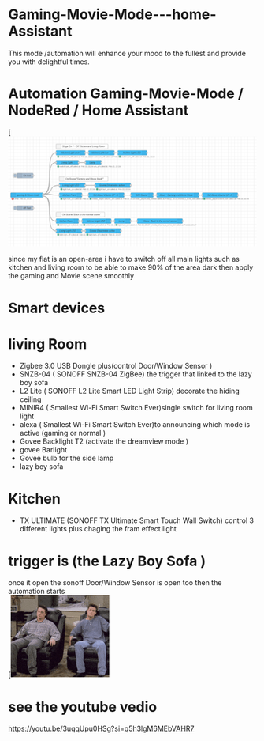 # Gaming-Movie-Mode---home-Assistant
This mode /automation will enhance your mood to the fullest and provide you with delightful times.
 
# Automation Gaming-Movie-Mode / NodeRed / Home Assistant  
[![Screenshot of the frontend](https://raw.githubusercontent.com/hatemsms/Gaming-Movie-Mode---home-Assistant/refs/heads/main/G%26M.png)

since my flat is an open-area i have to switch off all main lights such as kitchen and living room to be able to make 90% of the area dark then apply the gaming and Movie scene smoothly 

# Smart devices
# living Room
<ul>

  <li>Zigbee 3.0 USB Dongle plus(control Door/Window Sensor )</li>
  <li>SNZB-04 ( SONOFF SNZB-04 ZigBee) the trigger that linked to the lazy boy sofa  </li>
  <li>L2 Lite ( SONOFF L2 Lite Smart LED Light Strip) decorate the hiding ceiling </li>
  <li>MINIR4 ( Smallest Wi-Fi Smart Switch Ever)single switch for living room light </li>
  <li>alexa ( Smallest Wi-Fi Smart Switch Ever)to announcing which mode is active (gaming or normal ) </li>
  <li>Govee Backlight T2 (activate the dreamview mode )</li>
  <li>govee Barlight </li>
  <li>Govee bulb for the side lamp </li>
  <li> lazy boy sofa</li>
  </ul>
  
 # Kitchen 
 <ul>
  <li>TX ULTIMATE (SONOFF TX Ultimate Smart Touch Wall Switch) control 3 different lights plus chaging the fram effect light </li>
  </ul>

 # trigger is (the Lazy Boy Sofa ) 
 
once it open the sonoff Door/Window Sensor is open too then the automation starts <br>
[![Screenshot of the frontend](https://raw.githubusercontent.com/hatemsms/Gaming-Movie-Mode---home-Assistant/refs/heads/main/200w.gif)

# see the youtube vedio 

https://youtu.be/3uqqUpu0HSg?si=q5h3lgM6MEbVAHR7


